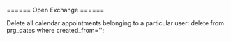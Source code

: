====== Open Exchange ======


Delete all calendar appointments belonging to a particular user:
  delete from prg_dates where created_from='<user>';
